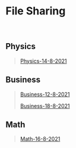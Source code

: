 # File Sharing
<br> 

## Physics 
>[Physics-14-8-2021](markdown/Physics/Physics-14-8-2021)
>

## Business 
>[Business-12-8-2021](markdown/Business/Business-12-8-2021)
>
>[Business-18-8-2021](markdown/Business/Business-18-8-2021)
>

## Math 
>[Math-16-8-2021](markdown/Math/Math-16-8-2021)
>

